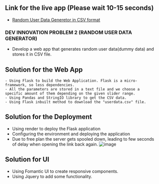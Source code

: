 ## Link for the live app (Please wait 10-15 seconds)
- [Random User Data Generetor in CSV format](https://problemsolver-ac0k.onrender.com/)

### DEV INNOVATION PROBLEM 2 (RANDOM USER DATA GENERATOR)
- Develop a web app that generates random user data(dummy data) and stores it in CSV file.

## Solution for the Web App
```
- Using Flask to build the Web Application. Flask is a micro-framework, so less dependencies.
- All the parameters are stored in a text file and we choose a specific amount of them depending on the given slider range.
- Using Pandas and StringIO library to get the CSV data.
- Using Flask inbuilt method to download the "userdata.csv" file.
```

## Solution for the Deployment
- Using render to deploy the Flask application
- Configuring the environment and deploying the application
- Due to free plan the server gets spooled down, leading to few seconds of delay when opening the link back again.
![image](https://github.com/user-attachments/assets/39e6e248-86a0-4c1f-8036-400fa6495eca)

 ## Solution for UI
 - Using Fomantic UI to create responsive components.
 - Using Jquery to add some functionality.


